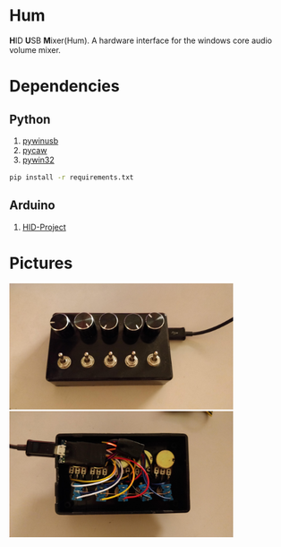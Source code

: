 # Hum
**H**ID **U**SB **M**ixer(Hum). A hardware interface for the windows core audio volume mixer.

# Dependencies

## Python
1. [pywinusb](https://pypi.org/project/pywinusb/)
2. [pycaw](https://github.com/AndreMiras/pycaw)
3. [pywin32](https://pypi.org/project/pywin32/)

```bash
pip install -r requirements.txt 
```

## Arduino
1. [HID-Project](https://github.com/NicoHood/HID)

# Pictures
<img src="https://raw.githubusercontent.com/daniel-luan/hum/master/img/front.jpg" alt="front" width="400"/>
<img src="https://raw.githubusercontent.com/daniel-luan/hum/master/img/back.jpg" alt="back" width="400"/>
